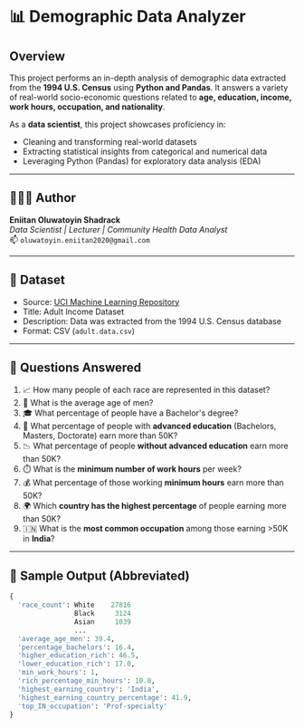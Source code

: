 # 📊 Demographic Data Analyzer

## Overview

This project performs an in-depth analysis of demographic data extracted from the **1994 U.S. Census** using **Python and Pandas**. It answers a variety of real-world socio-economic questions related to **age, education, income, work hours, occupation, and nationality**.

As a **data scientist**, this project showcases proficiency in:
- Cleaning and transforming real-world datasets
- Extracting statistical insights from categorical and numerical data
- Leveraging Python (Pandas) for exploratory data analysis (EDA)

---

## 👨🏽‍💻 Author

**Eniitan Oluwatoyin Shadrack**  
_Data Scientist | Lecturer | Community Health Data Analyst_  
📫 `oluwatoyin.eniitan2020@gmail.com`

---

## 📂 Dataset

- Source: [UCI Machine Learning Repository](https://archive.ics.uci.edu/ml/datasets/adult)
- Title: Adult Income Dataset
- Description: Data was extracted from the 1994 U.S. Census database
- Format: CSV (`adult.data.csv`)

---

## 🧠 Questions Answered

1. 📈 How many people of each race are represented in this dataset?
2. 👨 What is the average age of men?
3. 🎓 What percentage of people have a Bachelor's degree?
4. 💼 What percentage of people with **advanced education** (Bachelors, Masters, Doctorate) earn more than 50K?
5. 📉 What percentage of people **without advanced education** earn more than 50K?
6. ⏱️ What is the **minimum number of work hours** per week?
7. 💰 What percentage of those working **minimum hours** earn more than 50K?
8. 🌍 Which **country has the highest percentage** of people earning more than 50K?
9. 🇮🇳 What is the **most common occupation** among those earning >50K in **India**?

---

## 🧪 Sample Output (Abbreviated)

```python
{
  'race_count': White    27816
                Black     3124
                Asian     1039
                ...
  'average_age_men': 39.4,
  'percentage_bachelors': 16.4,
  'higher_education_rich': 46.5,
  'lower_education_rich': 17.0,
  'min_work_hours': 1,
  'rich_percentage_min_hours': 10.0,
  'highest_earning_country': 'India',
  'highest_earning_country_percentage': 41.9,
  'top_IN_occupation': 'Prof-specialty'
}
